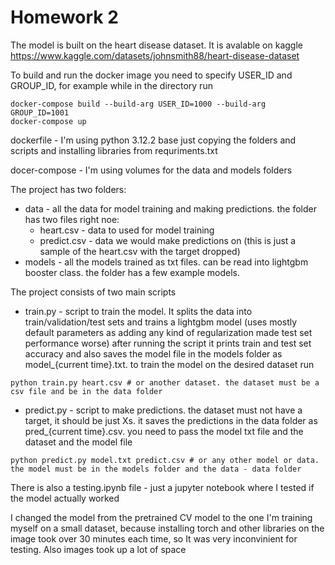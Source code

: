 # Homework 2

The model is built on the heart disease dataset. It is avalable on kaggle https://www.kaggle.com/datasets/johnsmith88/heart-disease-dataset

To build and run the docker image you need to specify USER_ID and GROUP_ID, for example while in the directory run 
```
docker-compose build --build-arg USER_ID=1000 --build-arg GROUP_ID=1001 
docker-compose up
```

dockerfile - I'm using python 3.12.2 base just copying the folders and scripts and installing libraries from requriments.txt

docer-compose - I'm using volumes for the data and models folders 

The project has two folders:
* data - all the data for model training and making predictions. the folder has two files right noe:
  * heart.csv - data to used for model training
  * predict.csv - data we would make predictions on (this is just a sample of the heart.csv with the target dropped)
* models - all the models trained as txt files. can be read into lightgbm booster class. the folder has a few example models.

The project consists of two main scripts
* train.py - script to train the model. It splits the data into train/validation/test sets and trains a lightgbm model (uses mostly default parameters as adding any kind of regularization made test set performance worse)  after running the script it prints train and test set accuracy and also saves the model file in the models folder as model_{current time}.txt. to train the model on the desired dataset run
```
python train.py heart.csv # or another dataset. the dataset must be a csv file and be in the data folder
```
* predict.py - script to make predictions. the dataset must not have a target, it should be just Xs. it saves the predictions in the data folder as pred_{current time}.csv. you need to pass the model txt file and the dataset and the model file
```
python predict.py model.txt predict.csv # or any other model or data. the model must be in the models folder and the data - data folder
```

There is also a testing.ipynb file - just a jupyter notebook where I tested if the model actually worked

I changed the model from the pretrained CV model to the one I'm training myself on a small dataset, because installing torch and other libraries on the image took over 30 minutes each time, so It was very inconvinient for testing. Also images took up a lot of space

